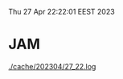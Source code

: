 Thu 27 Apr 22:22:01 EEST 2023
# JAM
<a href='./cache/202304/27_22.log'>./cache/202304/27_22.log</a>
